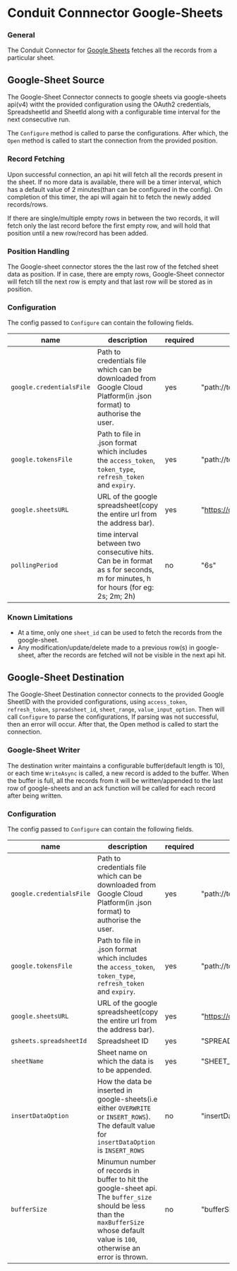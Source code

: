 # Conduit Connnector Google-Sheets

###  General
The Conduit Connector for [Google Sheets](https://github.com/gopherslab/conduit-connector-google-sheets) fetches all the records from a particular sheet.


## Google-Sheet Source

The Google-Sheet Connector connects to google sheets via google-sheets api(v4) witht the provided configuration using the OAuth2 credentials, SpreadsheetId and SheetId along with a configurable time interval for the next consecutive run. 

The `Configure` method is called to parse the configurations. After which, the `Open` method is called to start the connection from the provided position.


### Record Fetching

Upon successful connection, an api hit will fetch all the records present in the sheet. If no more data is available, there will be a timer interval, which has a default value of 2 minutes(than can be configured in the config). On completion of this timer, the api will again hit to fetch the newly added records/rows.

If there are single/multiple empty rows in between the two records, it will fetch only the last record before the first empty row, and will hold that position until a new row/record has been added.


### Position Handling

The Google-sheet connector stores the the last row of the fetched sheet data as position. If in case, there are empty rows, Google-Sheet connector will fetch till the next row is empty and that last row will be stored as in position. 


### Configuration

The config passed to `Configure` can contain the following fields.

| name                  | description                                                                            | required  | example             |
|-----------------------|----------------------------------------------------------------------------------------|-----------|---------------------|
| `google.credentialsFile`     |  Path to credentials file which can be downloaded from Google Cloud Platform(in .json format) to authorise the user.                                                                     | yes       | "path://to/credential/file" |
| `google.tokensFile`          | Path to file in .json format which includes the `access_token`, `token_type`, `refresh_token` and `expiry`.                                                                   | yes       | "path://to/token/file"       |
| `google.sheetsURL`          | URL of the google spreadsheet(copy the entire url from the address bar).                                                                  | yes       | "https://docs.google.com/spreadsheets/d/dummy_spreadsheet_id/edit#gid=0"       |
| `pollingPeriod`       | time interval between two consecutive hits. Can be in format as s for seconds, m for minutes, h for hours (for eg: 2s; 2m; 2h)  | no        | "6s"            |


### Known Limitations

* At a time, only one `sheet_id` can be used to fetch the records from the google-sheet.
* Any modification/update/delete made to a previous row(s) in google-sheet, after the records are fetched will not be visible in the next api hit.


## Google-Sheet Destination

The Google-Sheet Destination connector connects to the provided Google SheetID with the provided configurations, using `access_token`, `refresh_token`, `spreadsheet_id`, `sheet_range`, `value_input_option`.  Then will call `Configure` to parse the configurations, If parsing was not successful, then an error will occur. After that, the Open method is called to start the connection. 


### Google-Sheet Writer

The destination writer maintains a configurable buffer(default length is 10), or each time `WriteAsync` is called, a new record is added to the buffer. When the buffer is full, all the records from it will be written/appended to the last row of google-sheets and an ack function will be called for each record after being written.


### Configuration

The config passed to `Configure` can contain the following fields.


| name                  | description                                                                            | required  | example             |
|-----------------------|----------------------------------------------------------------------------------------|-----------|---------------------|
| `google.credentialsFile`     |  Path to credentials file which can be downloaded from Google Cloud Platform(in .json format) to authorise the user.                                                                     | yes       | "path://to/credential/file" |
| `google.tokensFile`          | Path to file in .json format which includes the `access_token`, `token_type`, `refresh_token` and `expiry`.                                                                   | yes       | "path://to/token/file"       |
| `google.sheetsURL`          | URL of the google spreadsheet(copy the entire url from the address bar).                                                                  | yes       | "https://docs.google.com/spreadsheets/d/dummy_spreadsheet_id/edit#gid=0"       |
| `gsheets.spreadsheetId`          | Spreadsheet ID                                                                | yes       | "SPREADSHEET_ID"         |
| `sheetName`          | Sheet name on which the data is to be appended.                                                                  | yes       | "SHEET_NAME"       |
| `insertDataOption`       | How the data be inserted in google-sheets(i.e either `OVERWRITE` or `INSERT_ROWS`). The default value for `insertDataOption` is `INSERT_ROWS`   | no        | "insertDataOption"            |
| `bufferSize`          | Minumun number of records in buffer to hit the google-sheet api. The `buffer_size` should be less than the `maxBufferSize` whose default value is `100`, otherwise an error is thrown.                                                                 | no       | "bufferSize"            |


